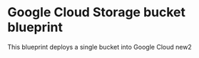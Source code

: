 # Google Cloud Storage bucket blueprint

This blueprint deploys a single bucket into Google Cloud new2

